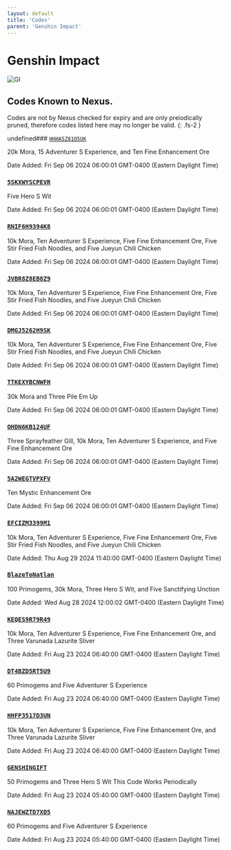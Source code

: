 ```yaml
---
layout: default
title: 'Codes'
parent: 'Genshin Impact'
---
```


# Genshin Impact

![GI](https://cdn.discordapp.com/emojis/1266474989566034024.png)

## Codes Known to Nexus.

Codes are not by Nexus checked for expiry and are only preiodically pruned, therefore codes listed here may no longer be valid.
{: .fs-2 }

undefined### [`HHHA5Z81O5UK`](https://genshin.hoyoverse.com/en/gift?code=HHHA5Z81O5UK)

20k Mora, 15 Adventurer S Experience, and Ten Fine Enhancement Ore

Date Added: Fri Sep 06 2024 06:00:01 GMT-0400 (Eastern Daylight Time)

### [`5SKXWYSCPEVR`](https://genshin.hoyoverse.com/en/gift?code=5SKXWYSCPEVR)

Five Hero S Wit

Date Added: Fri Sep 06 2024 06:00:01 GMT-0400 (Eastern Daylight Time)

### [`RNIF6H9394K8`](https://genshin.hoyoverse.com/en/gift?code=RNIF6H9394K8)

10k Mora, Ten Adventurer S Experience, Five Fine Enhancement Ore, Five Stir Fried Fish Noodles, and Five Jueyun Chili Chicken

Date Added: Fri Sep 06 2024 06:00:01 GMT-0400 (Eastern Daylight Time)

### [`JVBR8Z8EB8Z9`](https://genshin.hoyoverse.com/en/gift?code=JVBR8Z8EB8Z9)

10k Mora, Ten Adventurer S Experience, Five Fine Enhancement Ore, Five Stir Fried Fish Noodles, and Five Jueyun Chili Chicken

Date Added: Fri Sep 06 2024 06:00:01 GMT-0400 (Eastern Daylight Time)

### [`DMGJ5262H9SK`](https://genshin.hoyoverse.com/en/gift?code=DMGJ5262H9SK)

10k Mora, Ten Adventurer S Experience, Five Fine Enhancement Ore, Five Stir Fried Fish Noodles, and Five Jueyun Chili Chicken

Date Added: Fri Sep 06 2024 06:00:01 GMT-0400 (Eastern Daylight Time)

### [`TTKEXYBCNWFH`](https://genshin.hoyoverse.com/en/gift?code=TTKEXYBCNWFH)

30k Mora and Three Pile  Em Up

Date Added: Fri Sep 06 2024 06:00:01 GMT-0400 (Eastern Daylight Time)

### [`OHDN6KB124UF`](https://genshin.hoyoverse.com/en/gift?code=OHDN6KB124UF)

Three Sprayfeather Gill, 10k Mora, Ten Adventurer S Experience, and Five Fine Enhancement Ore

Date Added: Fri Sep 06 2024 06:00:01 GMT-0400 (Eastern Daylight Time)

### [`5A2WEGTVPXFV`](https://genshin.hoyoverse.com/en/gift?code=5A2WEGTVPXFV)

Ten Mystic Enhancement Ore

Date Added: Fri Sep 06 2024 06:00:01 GMT-0400 (Eastern Daylight Time)

### [`EFCIZM3399M1`](https://genshin.hoyoverse.com/en/gift?code=EFCIZM3399M1)

10k Mora, Ten Adventurer S Experience, Five Fine Enhancement Ore, Five Stir Fried Fish Noodles, and Five Jueyun Chili Chicken

Date Added: Thu Aug 29 2024 11:40:00 GMT-0400 (Eastern Daylight Time)

### [`BlazeToNatlan`](https://genshin.hoyoverse.com/en/gift?code=BlazeToNatlan)

100 Primogems, 30k Mora, Three Hero S Wit, and Five Sanctifying Unction

Date Added: Wed Aug 28 2024 12:00:02 GMT-0400 (Eastern Daylight Time)

### [`KEQES9R79R49`](https://genshin.hoyoverse.com/en/gift?code=KEQES9R79R49)

10k Mora, Ten Adventurer S Experience, Five Fine Enhancement Ore, and Three Varunada Lazurite Sliver

Date Added: Fri Aug 23 2024 06:40:00 GMT-0400 (Eastern Daylight Time)

### [`DT4BZD5RT5U9`](https://genshin.hoyoverse.com/en/gift?code=DT4BZD5RT5U9)

60 Primogems and Five Adventurer S Experience

Date Added: Fri Aug 23 2024 06:40:00 GMT-0400 (Eastern Daylight Time)

### [`HHFP3517D3UN`](https://genshin.hoyoverse.com/en/gift?code=HHFP3517D3UN)

10k Mora, Ten Adventurer S Experience, Five Fine Enhancement Ore, and Three Varunada Lazurite Sliver

Date Added: Fri Aug 23 2024 06:40:00 GMT-0400 (Eastern Daylight Time)

### [`GENSHINGIFT`](https://genshin.hoyoverse.com/en/gift?code=GENSHINGIFT)

50 Primogems and Three Hero S Wit  This Code Works Periodically

Date Added: Fri Aug 23 2024 05:40:00 GMT-0400 (Eastern Daylight Time)

### [`NAJEWZTD7XD5`](https://genshin.hoyoverse.com/en/gift?code=NAJEWZTD7XD5)

60 Primogems and Five Adventurer S Experience

Date Added: Fri Aug 23 2024 05:40:00 GMT-0400 (Eastern Daylight Time)